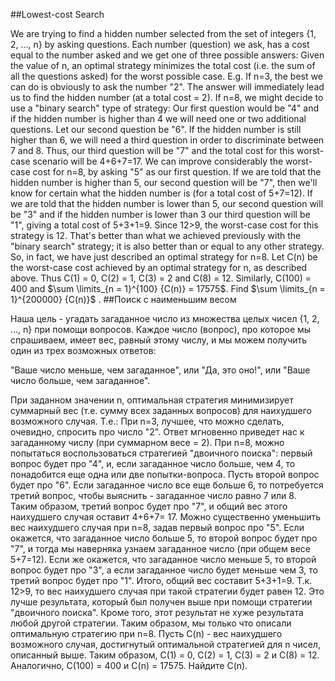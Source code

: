 ##Lowest-cost Search

We are trying to find a hidden number selected from the set of integers {1, 2, ..., n} by asking questions. 
Each number (question) we ask, has a cost equal to the number asked and we get one of three possible answers:
Given the value of n, an optimal strategy minimizes the total cost (i.e. the sum of all the questions asked) for the worst possible case. E.g.
If n=3, the best we can do is obviously to ask the number "2". The answer will immediately lead us to find the hidden number (at a total cost = 2).
If n=8, we might decide to use a "binary search" type of strategy: Our first question would be "4" and if the hidden number is higher than 4 we will need one or two additional questions.
Let our second question be "6". If the hidden number is still higher than 6, we will need a third question in order to discriminate between 7 and 8.
Thus, our third question will be "7" and the total cost for this worst-case scenario will be 4+6+7=17.
We can improve considerably the worst-case cost for n=8, by asking "5" as our first question.
If we are told that the hidden number is higher than 5, our second question will be "7", then we'll know for certain what the hidden number is (for a total cost of 5+7=12).
If we are told that the hidden number is lower than 5, our second question will be "3" and if the hidden number is lower than 3 our third question will be "1", giving a total cost of 5+3+1=9.
Since 12>9, the worst-case cost for this strategy is 12. That's better than what we achieved previously with the "binary search" strategy; it is also better than or equal to any other strategy.
So, in fact, we have just described an optimal strategy for n=8.
Let C(n) be the worst-case cost achieved by an optimal strategy for n, as described above.
Thus C(1) = 0, C(2) = 1, C(3) = 2 and C(8) = 12.
Similarly, C(100) = 400 and $\sum \limits_{n = 1}^{100} {C(n)} = 17575$.
Find $\sum \limits_{n = 1}^{200000} {C(n)}$ .
##Поиск с наименьшим весом

Наша цель - угадать загаданное число из множества целых чисел {1, 2, ..., n} при помощи вопросов. Каждое число (вопрос), про которое мы спрашиваем, имеет вес, равный этому числу, и мы можем получить один из трех возможных ответов:

 "Ваше число меньше, чем загаданное", или
 "Да, это оно!", или
 "Ваше число больше, чем загаданное".

При заданном значении n, оптимальная стратегия минимизирует суммарный вес (т.е. сумму всех заданных вопросов)
для наихудшего возможного случая. Т.е.:
При n=3, лучшее, что можно сделать, очевидно, спросить про число "2". Ответ мгновенно приведет нас к загаданному числу (при суммарном весе = 2).
При n=8, можно попытаться воспользоваться стратегией "двоичного поиска": первый вопрос будет про "4", и, если загаданное число больше, чем 4, то понадобится еще одна или две попытки-вопроса.
Пусть второй вопрос будет про "6". Если загаданное число все еще больше 6, то потребуется третий вопрос, чтобы выяснить - загаданное число равно 7 или 8.
Таким образом, третий вопрос будет про "7", и общий вес этого наихудшего случая оставит 4+6+7=
17.
Можно существенно уменьшить вес наихудшего случая при n=8, задав первый вопрос про "5".
Если окажется, что загаданное число больше 5, то второй вопрос будет про "7", и тогда мы наверняка узнаем загаданное число (при общем весе 5+7=12).
Если же окажется, что загаданное число меньше 5, то второй вопрос будет про "3", а если загаданное число будет меньше чем 3, то третий вопрос будет про "1". Итого, общий вес составит 5+3+1=9.
Т.к. 12>9, то вес наихудшего случая при такой стратегии будет равен 12. Это лучше результата, который был получен выше при помощи стратегии "двоичного поиска". Кроме того, этот результат не хуже результата любой другой стратегии.
Таким образом, мы только что описали оптимальную стратегию при n=8.
Пусть C(n) - вес наихудшего возможного случая, достигнутый оптимальной стратегией для n чисел, описанный выше.
Таким образом, C(1) = 0, C(2) = 1, C(3) = 2 и C(8) = 12.
Аналогично, C(100) = 400 и  C(n) = 17575.
Найдите C(n).
